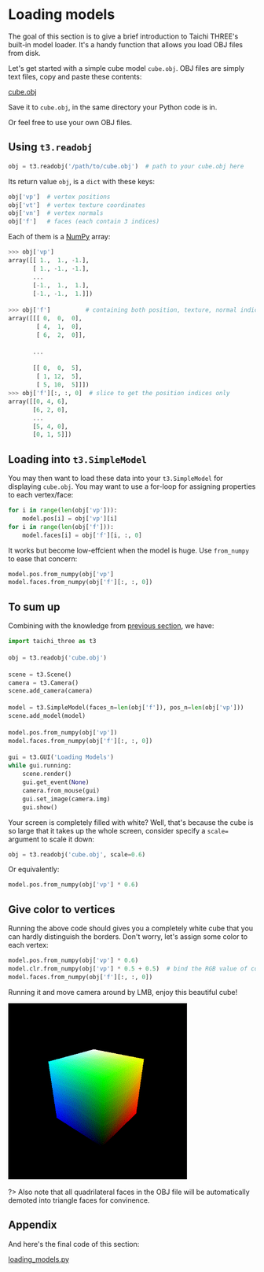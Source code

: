 # Loading models

The goal of this section is to give a brief introduction to Taichi THREE's built-in model loader.
It's a handy function that allows you load OBJ files from disk.

Let's get started with a simple cube model ``cube.obj``. OBJ files are simply text files, copy and paste these contents:

[cube.obj](_media/cube.obj ':include :type=code')

Save it to `cube.obj`, in the same directory your Python code is in.

Or feel free to use your own OBJ files.

## Using `t3.readobj`

```py
obj = t3.readobj('/path/to/cube.obj')  # path to your cube.obj here
```

Its return value ``obj``, is a ``dict`` with these keys:

```py
obj['vp']  # vertex positions
obj['vt']  # vertex texture coordinates
obj['vn']  # vertex normals
obj['f']   # faces (each contain 3 indices)
```

Each of them is a [NumPy](www.numpy.org) array:

```py
>>> obj['vp']
array([[ 1.,  1., -1.],
       [ 1., -1., -1.],
       ...
       [-1.,  1.,  1.],
       [-1., -1.,  1.]])

>>> obj['f']          # containing both position, texture, normal indices, not what we want for t3.SimpleModel.faces
array([[[ 0,  0,  0],
        [ 4,  1,  0],
        [ 6,  2,  0]],

       ...

       [[ 0,  0,  5],
        [ 1, 12,  5],
        [ 5, 10,  5]]])
>>> obj['f'][:, :, 0]  # slice to get the position indices only
array([[0, 4, 6],
       [6, 2, 0],
       ...
       [5, 4, 0],
       [0, 1, 5]])
```

## Loading into `t3.SimpleModel`

You may then want to load these data into your `t3.SimpleModel` for displaying ``cube.obj``.
You may want to use a for-loop for assigning properties to each vertex/face:

```py
for i in range(len(obj['vp'])):
    model.pos[i] = obj['vp'][i]
for i in range(len(obj['f'])):
    model.faces[i] = obj['f'][i, :, 0]
```

It works but become low-effcient when the model is huge. Use ``from_numpy`` to ease that concern:

```py
model.pos.from_numpy(obj['vp']
model.faces.from_numpy(obj['f'][:, :, 0])
```

## To sum up

Combining with the knowledge from [previous section](hello_triangle.md), we have:

```py
import taichi_three as t3

obj = t3.readobj('cube.obj')

scene = t3.Scene()
camera = t3.Camera()
scene.add_camera(camera)

model = t3.SimpleModel(faces_n=len(obj['f']), pos_n=len(obj['vp']))
scene.add_model(model)

model.pos.from_numpy(obj['vp'])
model.faces.from_numpy(obj['f'][:, :, 0])

gui = t3.GUI('Loading Models')
while gui.running:
    scene.render()
    gui.get_event(None)
    camera.from_mouse(gui)
    gui.set_image(camera.img)
    gui.show()
```

Your screen is completely filled with white? Well, that's because the cube is so large that it takes up the whole screen, consider specify a `scale=` argument to scale it down:

```py
obj = t3.readobj('cube.obj', scale=0.6)
```

Or equivalently:

```py
model.pos.from_numpy(obj['vp'] * 0.6)
```

## Give color to vertices

Running the above code should gives you a completely white cube that you can hardly distinguish the borders.
Don't worry, let's assign some color to each vertex:

```py
model.pos.from_numpy(obj['vp'] * 0.6)
model.clr.from_numpy(obj['vp'] * 0.5 + 0.5)  # bind the RGB value of color with XYZ value of the vertex position for convinence
model.faces.from_numpy(obj['f'][:, :, 0])
```

Running it and move camera around by LMB, enjoy this beautiful cube!

![1_1](1_1.gif)

?> Also note that all quadrilateral faces in the OBJ file will be automatically demoted into triangle faces for convinence.


## Appendix

And here's the final code of this section:

[loading_models.py](_media/loading_models.py ':include :type=code')